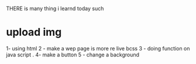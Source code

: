 THERE is many thing i learnd today such
 # upload img
1- using html 
2 - make a wep page is more re live bcss
3 - doing function on java script .
4- make a button
5 - change a background
